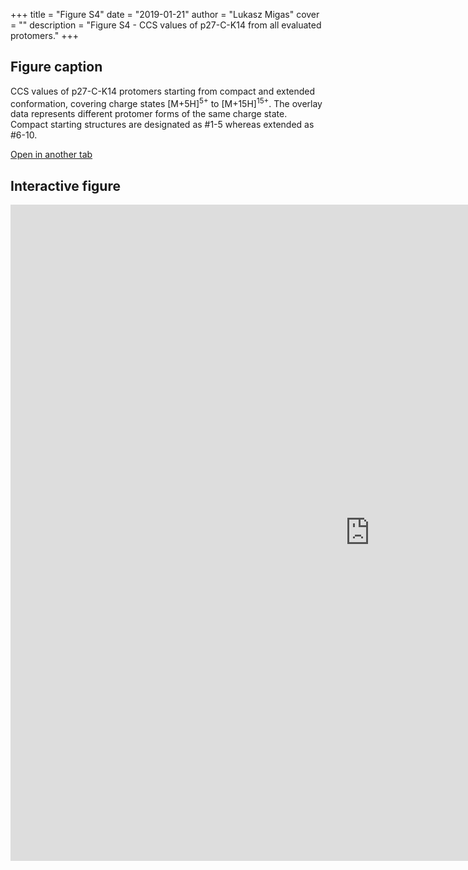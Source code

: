 +++
title = "Figure S4"
date = "2019-01-21"
author = "Lukasz Migas"
cover = ""
description = "Figure S4 - CCS values of p27-C-K14 from all evaluated protomers."
+++

## Figure caption

CCS values of p27-C-K14 protomers starting from compact and extended conformation, covering charge states [M+5H]<sup>5+</sup> to [M+15H]<sup>15+</sup>. The overlay data represents different protomer forms of the same charge state. Compact starting structures are designated as #1-5 whereas extended as #6-10.

[Open in another tab](https://beveridge-migas-p27.netlify.com/assets/Figure_S4.html)

## Interactive figure

<iframe 
    width="1150" 
    frameborder="0" 
    height="1050"
    src="https://beveridge-migas-p27.netlify.com/assets/Figure_S4.html"
    style="background: #FFFFFF;"
></iframe>